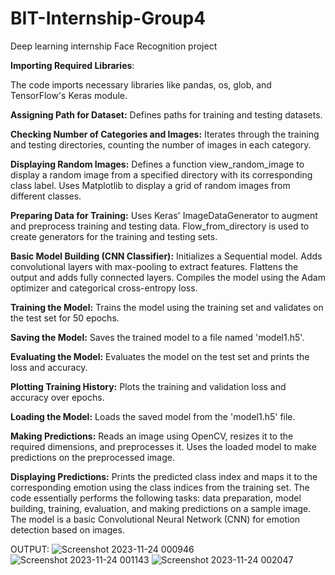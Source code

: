 # BIT-Internship-Group4
Deep learning internship Face Recognition project

 **Importing Required Libraries**:

The code imports necessary libraries like pandas, os, glob, and TensorFlow's Keras module.

**Assigning Path for Dataset:**
Defines paths for training and testing datasets.

**Checking Number of Categories and Images:**
Iterates through the training and testing directories, counting the number of images in each category.

**Displaying Random Images:**
Defines a function view_random_image to display a random image from a specified directory with its corresponding class label.
Uses Matplotlib to display a grid of random images from different classes.

**Preparing Data for Training:**
Uses Keras' ImageDataGenerator to augment and preprocess training and testing data.
Flow_from_directory is used to create generators for the training and testing sets.

**Basic Model Building (CNN Classifier):**
Initializes a Sequential model.
Adds convolutional layers with max-pooling to extract features.
Flattens the output and adds fully connected layers.
Compiles the model using the Adam optimizer and categorical cross-entropy loss.

**Training the Model:**
Trains the model using the training set and validates on the test set for 50 epochs.

**Saving the Model:**
Saves the trained model to a file named 'model1.h5'.

**Evaluating the Model:**
Evaluates the model on the test set and prints the loss and accuracy.

**Plotting Training History:**
Plots the training and validation loss and accuracy over epochs.

**Loading the Model:**
Loads the saved model from the 'model1.h5' file.

**Making Predictions:**
Reads an image using OpenCV, resizes it to the required dimensions, and preprocesses it.
Uses the loaded model to make predictions on the preprocessed image.

**Displaying Predictions:**
Prints the predicted class index and maps it to the corresponding emotion using the class indices from the training set.
The code essentially performs the following tasks: data preparation, model building, training, evaluation, and making predictions on a sample image. The model is a basic Convolutional Neural Network (CNN) for emotion detection based on images.

OUTPUT:
![Screenshot 2023-11-24 000946](https://github.com/Bheshajaa/BIT-Internship-Group4/assets/142480959/0255a2f3-f280-43ca-9a3e-22002aaf9b33)
![Screenshot 2023-11-24 001143](https://github.com/Bheshajaa/BIT-Internship-Group4/assets/142480959/067311d8-15f2-4788-a88e-ea2017522608)
![Screenshot 2023-11-24 002047](https://github.com/Bheshajaa/BIT-Internship-Group4/assets/142480959/42f9057c-eaa3-495d-a76c-698a8c29d3d2)
